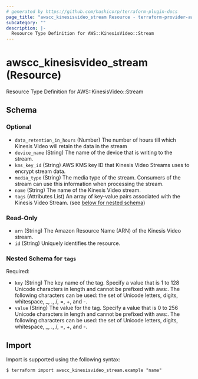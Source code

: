 ```yaml
---
# generated by https://github.com/hashicorp/terraform-plugin-docs
page_title: "awscc_kinesisvideo_stream Resource - terraform-provider-awscc"
subcategory: ""
description: |-
  Resource Type Definition for AWS::KinesisVideo::Stream
---
```


# awscc_kinesisvideo_stream (Resource)

Resource Type Definition for AWS::KinesisVideo::Stream



<!-- schema generated by tfplugindocs -->
## Schema

### Optional

- `data_retention_in_hours` (Number) The number of hours till which Kinesis Video will retain the data in the stream
- `device_name` (String) The name of the device that is writing to the stream.
- `kms_key_id` (String) AWS KMS key ID that Kinesis Video Streams uses to encrypt stream data.
- `media_type` (String) The media type of the stream. Consumers of the stream can use this information when processing the stream.
- `name` (String) The name of the Kinesis Video stream.
- `tags` (Attributes List) An array of key-value pairs associated with the Kinesis Video Stream. (see [below for nested schema](#nestedatt--tags))

### Read-Only

- `arn` (String) The Amazon Resource Name (ARN) of the Kinesis Video stream.
- `id` (String) Uniquely identifies the resource.

<a id="nestedatt--tags"></a>
### Nested Schema for `tags`

Required:

- `key` (String) The key name of the tag. Specify a value that is 1 to 128 Unicode characters in length and cannot be prefixed with aws:. The following characters can be used: the set of Unicode letters, digits, whitespace, _, ., /, =, +, and -.
- `value` (String) The value for the tag. Specify a value that is 0 to 256 Unicode characters in length and cannot be prefixed with aws:. The following characters can be used: the set of Unicode letters, digits, whitespace, _, ., /, =, +, and -.

## Import

Import is supported using the following syntax:

```shell
$ terraform import awscc_kinesisvideo_stream.example "name"
```
